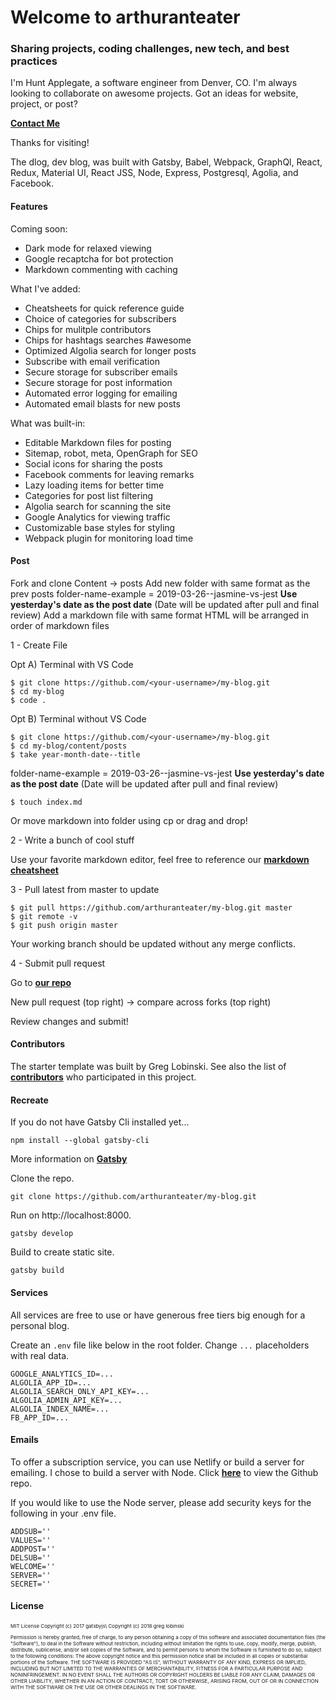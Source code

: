 # Welcome to **arthuranteater**  
### Sharing projects, coding challenges, new tech, and best practices


I'm Hunt Applegate, a software engineer from Denver, CO. I'm always looking to collaborate on awesome projects. Got an ideas for website, project, or post?  

**<a href="https://www.huntcodes.co/" target="_blank">Contact Me</a>**

Thanks for visiting!

The dlog, dev blog, was built with Gatsby, Babel, Webpack, GraphQl, React, Redux, Material UI, React JSS, Node, Express, Postgresql, Agolia, and Facebook.

#### Features

Coming soon:

* Dark mode for relaxed viewing
* Google recaptcha for bot protection
* Markdown commenting with caching

What I've added:

* Cheatsheets for quick reference guide
* Choice of categories for subscribers
* Chips for mulitple contributors
* Chips for hashtags searches #awesome
* Optimized Algolia search for longer posts
* Subscribe with email verification
* Secure storage for subscriber emails
* Secure storage for post information
* Automated error logging for emailing
* Automated email blasts for new posts

What was built-in:

* Editable Markdown files for posting
* Sitemap, robot, meta, OpenGraph for SEO
* Social icons for sharing the posts
* Facebook comments for leaving remarks
* Lazy loading items for better time
* Categories for post list filtering
* Algolia search for scanning the site
* Google Analytics for viewing traffic
* Customizable base styles for styling
* Webpack plugin for monitoring load time

#### Post

Fork and clone
Content -> posts
Add new folder with same format as the prev posts
folder-name-example = 2019-03-26--jasmine-vs-jest
**Use yesterday's date as the post date**
(Date will be updated after pull and final review)
Add a markdown file with same format
HTML will be arranged in order of markdown files

1 - Create File

Opt A) Terminal with VS Code
```
$ git clone https://github.com/<your-username>/my-blog.git
$ cd my-blog
$ code .
```
Opt B) Terminal without VS Code

```
$ git clone https://github.com/<your-username>/my-blog.git
$ cd my-blog/content/posts
$ take year-month-date--title 
```
folder-name-example = 2019-03-26--jasmine-vs-jest
**Use yesterday's date as the post date**
(Date will be updated after pull and final review)
```
$ touch index.md
```
Or move markdown into folder using cp or drag and drop!

2 - Write a bunch of cool stuff

Use your favorite markdown editor, feel free to reference our **<a href="https://arthuranteater.com/cheatsheets/" target="_blank">markdown cheatsheet</a>**

3 - Pull latest from master to update

```
$ git pull https://github.com/arthuranteater/my-blog.git master
$ git remote -v
$ git push origin master
```

Your working branch should be updated without any merge conflicts.

4 - Submit pull request

Go to **<a href="https://github.com/arthuranteater/my-blog.git" target="_blank">our repo</a>**

New pull request (top right) -> compare across forks (top right)

Review changes and submit!

#### Contributors

The starter template was built by Greg Lobinski. See also the list of **<a href="https://github.com/greglobinski/gatsby-starter-personal-blog/graphs/contributors" target="_blank">contributors</a>** who participated in this project.


#### Recreate

If you do not have Gatsby Cli installed yet...

```text
npm install --global gatsby-cli
```

More information on **<a href="https://www.gatsbyjs.org/tutorial/part-one" target="_blank">Gatsby</a>**

Clone the repo.
```text
git clone https://github.com/arthuranteater/my-blog.git
```
Run on http://localhost:8000.
```text
gatsby develop
```
Build to create static site.
```text
gatsby build
```

#### Services

All services are free to use or have generous free tiers big enough for a personal blog.

Create an `.env` file like below in the root folder. Change `...` placeholders with real data.

```text
GOOGLE_ANALYTICS_ID=...
ALGOLIA_APP_ID=...
ALGOLIA_SEARCH_ONLY_API_KEY=...
ALGOLIA_ADMIN_API_KEY=...
ALGOLIA_INDEX_NAME=...
FB_APP_ID=...
```

#### Emails

To offer a subscription service, you can use Netlify or build a server for emailing. I chose to build a server with Node. Click **<a href="https://github.com/arthuranteater/my-blog-server" target="_blank">here</a>** to view the Github repo.

If you would like to use the Node server, please add security keys for the following in your .env file.

```
ADDSUB=''
VALUES=''
ADDPOST=''
DELSUB=''
WELCOME=''
SERVER=''
SECRET=''
```

#### License

<p style="font-size: 8px">MIT License Copyright (c) 2017 gatsbyjs\
Copyright (c) 2018 greg lobinski</p><p style="font-size: 8px">Permission is hereby granted, free of charge, to any person obtaining a copy of this software and associated documentation files (the "Software"), to deal in the Software without restriction, including without limitation the rights to use, copy, modify, merge, publish, distribute, sublicense, and/or sell copies of the Software, and to permit persons to whom the Software is furnished to do so, subject to the following conditions: The above copyright notice and this permission notice shall be included in all copies or substantial portions of the Software. THE SOFTWARE IS PROVIDED "AS IS", WITHOUT WARRANTY OF ANY KIND, EXPRESS OR IMPLIED, INCLUDING BUT NOT LIMITED TO THE WARRANTIES OF MERCHANTABILITY, FITNESS FOR A PARTICULAR PURPOSE AND NONINFRINGEMENT. IN NO EVENT SHALL THE AUTHORS OR COPYRIGHT HOLDERS BE LIABLE FOR ANY CLAIM, DAMAGES OR OTHER LIABILITY, WHETHER IN AN ACTION OF CONTRACT, TORT OR OTHERWISE, ARISING FROM, OUT OF OR IN CONNECTION WITH THE SOFTWARE OR THE USE OR OTHER DEALINGS IN THE SOFTWARE.</p>

